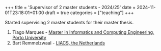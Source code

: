 +++
title = 'Supervisor of 2 master students - 2024/25'
date = 2024-11-01T23:18:01+01:00
draft = true
categories = ["teaching"]
+++

Started supervising 2 master students for their master thesis.

1. Tiago Marques - [Master in Informatics and Computing Engineering, Porto University](https://sigarra.up.pt/feup/en/cur_geral.cur_view?pv_curso_id=22862)
2. Bart Remmelzwaal - [LIACS, the Netherlands](https://liacs.leidenuniv.nl/)